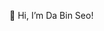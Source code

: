 👋 Hi, I’m Da Bin Seo!

<!---
lemonstar99/lemonstar99 is a ✨ special ✨ repository because its `README.md` (this file) appears on your GitHub profile.
You can click the Preview link to take a look at your changes.
--->
